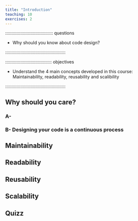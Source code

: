 ```yaml
---
title: "Introduction"
teaching: 10
exercises: 2
---
```


:::::::::::::::::::::::::::::::::::::: questions 

- Why should you know about code design?

::::::::::::::::::::::::::::::::::::::::::::::::

::::::::::::::::::::::::::::::::::::: objectives

- Understand the 4 main concepts developed in this course: Maintainability, readability, reusability and scalibility

::::::::::::::::::::::::::::::::::::::::::::::::

## Why should you care?

### A-  


### B- Designing your code is a continuous process



## Maintainability


## Readability


## Reusability


## Scalability


## Quizz

[r-markdown]: https://rmarkdown.rstudio.com/
